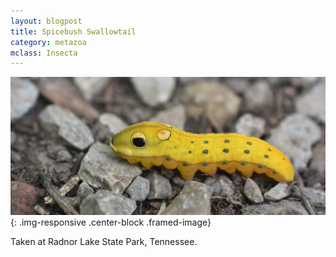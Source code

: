 ```yaml
---
layout: blogpost
title: Spicebush Swallowtail
category: metazoa
mclass: Insecta
---
```


![Spicebush Swallowtail](/images/20170822_spicebush_swallowtail_small.jpg){: .img-responsive .center-block .framed-image}

Taken at Radnor Lake State Park, Tennessee.
